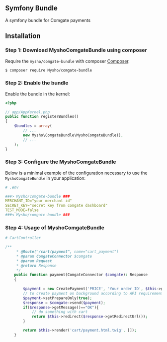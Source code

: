 ## Symfony Bundle

A symfony bundle for Comgate payments

Installation
------------

### Step 1: Download MyshoComgateBundle using composer

Require the `mysho/comgate-bundle` with composer [Composer](http://getcomposer.org/).

```bash
$ composer require Mysho/comgate-bundle
```

### Step 2: Enable the bundle

Enable the bundle in the kernel:

```php
<?php

// app/AppKernel.php
public function registerBundles()
{
    $bundles = array(
        // ...
        new Mysho\ComgateBundle\MyshoComgateBundle(),
        // ...
    );
}
```

### Step 3: Configure the MyshoComgateBundle

Below is a minimal example of the configuration necessary to use the
`MyshoComgateBundle` in your application:

```yml
# .env

###> Mysho/comgate-bundle ###
MERCHANT_ID="your merchant id"
SECRET_KEY="secret key from comgate dashboard"
TEST_MODE=false
###< Mysho/comgate-bundle ###
```

### Step 4: Usage of MyshoComgateBundle

```php
# CartController

/**
     * @Route("/cart/payment", name="cart_payment")
     * @param ComgateConnector $comgate
     * @param Request
     * @return Response
     */
    public function payment(ComgateConnector $comgate): Response
    {
        
        $payment = new CreatePayment('PRICE', 'Your order ID', $this->getUser()->getEmail(), 'Some product');
        // to create payment on background according to API requirements
        $payment->setPrepareOnly(true);
        $response = $comgate->send($payment);
        if($response->getMessage()=="OK"){
            // do something with cart
            return $this->redirect($response->getRedirectUrl());
        }

        return $this->render('cart/payment.html.twig', []);
    }

```
